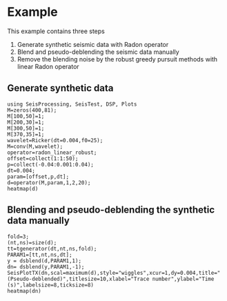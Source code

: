 # Example

This example contains three steps

1. Generate synthetic seismic data with Radon operator
2. Blend and pseudo-deblending the seismic data manually
3. Remove the blending noise by the robust greedy pursuit methods with linear Radon operator

## Generate synthetic data

```@example example
using SeisProcessing, SeisTest, DSP, Plots
M=zeros(400,81);
M[100,50]=1;
M[200,30]=1;
M[300,50]=1;
M[370,35]=1;
wavelet=Ricker(dt=0.004,f0=25);
M=conv(M,wavelet);
operator=radon_linear_robust;
offset=collect(1:1:50);
p=collect(-0.04:0.001:0.04);
dt=0.004;
param=[offset,p,dt];
d=operator(M,param,1,2,20);
heatmap(d)
```
## Blending and pseudo-deblending the synthetic data manually
```@example example
fold=3;
(nt,ns)=size(d);
tt=tgenerator(dt,nt,ns,fold);
PARAM1=[tt,nt,ns,dt];
y = dsblend(d,PARAM1,1);
dn= dsblend(y,PARAM1,-1);
SeisPlotTX(dn,scal=maximum(d),style="wiggles",xcur=1,dy=0.004,title="(Pseudo-deblended)",titlesize=10,xlabel="Trace number",ylabel="Time (s)",labelsize=8,ticksize=8)
heatmap(dn)
```
